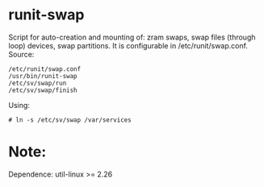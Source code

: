 # runit-swap
Script for auto-creation and mounting of: zram swaps, swap files (through loop) devices, swap partitions.
It is configurable in /etc/runit/swap.conf.
Source:
```
/etc/runit/swap.conf
/usr/bin/runit-swap
/etc/sv/swap/run
/etc/sv/swap/finish
```
Using:
```
# ln -s /etc/sv/swap /var/services
```

Note:
=======
Dependence: util-linux >= 2.26
